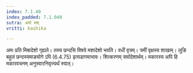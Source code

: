 ```yaml
---
index: 7.1.40
index_padded: 7.1.040
sutra: अमो मश्
vritti: kashika

---
```

अमः प्रति मिबादेशो गृह्यते। तस्य छन्दसि विषये मशादेशो भवति। वधीं वृत्रम्। त्रमीं वृक्षस्य शाखाम्। लुङि बहुलं छन्दस्यमाङ्योगे ऽपि (6.4.75) इत्यडागमाभावः। शित्करणम् सर्वादेशार्थम्। मकारस्य अपि हि मकारवचनम् अनुस्वारनिवृत्त्यर्थं स्यात्।
